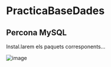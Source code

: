 # PracticaBaseDades

## Percona MySQL

Instal.larem els paquets corresponents...

![image](https://user-images.githubusercontent.com/100163765/155021279-c4bc197c-c908-4f77-8841-9b168b739ec5.png)
